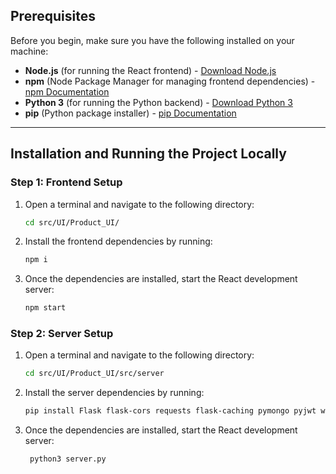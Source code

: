 ## Prerequisites

Before you begin, make sure you have the following installed on your machine:

- **Node.js** (for running the React frontend) - [Download Node.js](https://nodejs.org/)
- **npm** (Node Package Manager for managing frontend dependencies) - [npm Documentation](https://www.npmjs.com/)
- **Python 3** (for running the Python backend) - [Download Python 3](https://www.python.org/downloads/)
- **pip** (Python package installer) - [pip Documentation](https://pip.pypa.io/en/stable/)

---

## Installation and Running the Project Locally

### Step 1: Frontend Setup

1. Open a terminal and navigate to the following directory:

   ```bash
   cd src/UI/Product_UI/
   ```
2. Install the frontend dependencies by running:

   ```bash
   npm i
   ```
3. Once the dependencies are installed, start the React development server:

   ```bash
   npm start
   ```

### Step 2: Server Setup

1. Open a terminal and navigate to the following directory:

   ```bash
   cd src/UI/Product_UI/src/server
   ```
2. Install the server dependencies by running:

   ```bash
   pip install Flask flask-cors requests flask-caching pymongo pyjwt werkzeug pandas numpy joblib lime mistralai xgboost
   ```
3. Once the dependencies are installed, start the React development server:

   ```bash
    python3 server.py
   ```